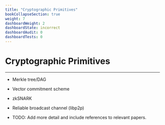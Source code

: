 ```yaml
---
title: "Cryptographic Primitives"
bookCollapseSection: true
weight: 7
dashboardWeight: 2
dashboardState: incorrect
dashboardAudit: 0
dashboardTests: 0
---
```


# Cryptographic Primitives
---

  - Merkle tree/DAG
  - Vector commitment scheme
  - zkSNARK
  - Reliable broadcast channel (libp2p)


- TODO: Add more detail and include references to relevant papers.